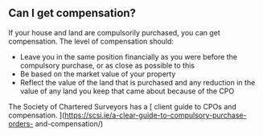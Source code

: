 ##  Can I get compensation?

If your house and land are compulsorily purchased, you can get compensation.
The level of compensation should:

  * Leave you in the same position financially as you were before the compulsory purchase, or as close as possible to this 
  * Be based on the market value of your property 
  * Reflect the value of the land that is purchased and any reduction in the value of any land you keep that came about because of the CPO 

The Society of Chartered Surveyors has a [ client guide to CPOs and
compensation. ](https://scsi.ie/a-clear-guide-to-compulsory-purchase-orders-
and-compensation/)
